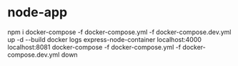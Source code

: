 # node-app
npm i
docker-compose -f docker-compose.yml -f docker-compose.dev.yml up -d --build
docker logs express-node-container
localhost:4000
localhost:8081
docker-compose -f docker-compose.yml -f docker-compose.dev.yml down
